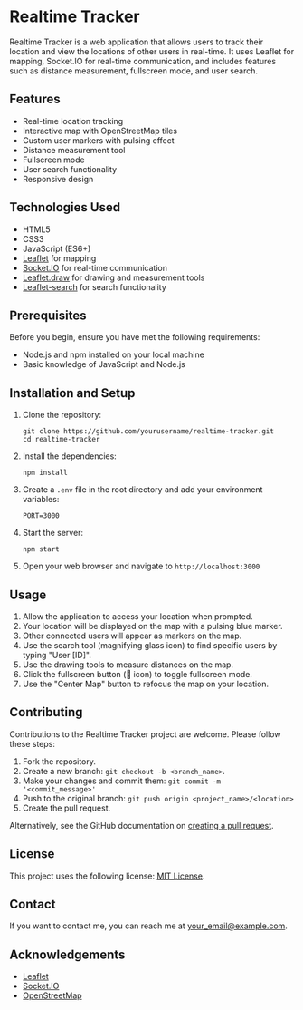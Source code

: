 # Realtime Tracker

Realtime Tracker is a web application that allows users to track their location and view the locations of other users in real-time. It uses Leaflet for mapping, Socket.IO for real-time communication, and includes features such as distance measurement, fullscreen mode, and user search.

## Features

- Real-time location tracking
- Interactive map with OpenStreetMap tiles
- Custom user markers with pulsing effect
- Distance measurement tool
- Fullscreen mode
- User search functionality
- Responsive design

## Technologies Used

- HTML5
- CSS3
- JavaScript (ES6+)
- [Leaflet](https://leafletjs.com/) for mapping
- [Socket.IO](https://socket.io/) for real-time communication
- [Leaflet.draw](https://github.com/Leaflet/Leaflet.draw) for drawing and measurement tools
- [Leaflet-search](https://github.com/stefanocudini/leaflet-search) for search functionality

## Prerequisites

Before you begin, ensure you have met the following requirements:

- Node.js and npm installed on your local machine
- Basic knowledge of JavaScript and Node.js

## Installation and Setup

1. Clone the repository:
   ```
   git clone https://github.com/yourusername/realtime-tracker.git
   cd realtime-tracker
   ```

2. Install the dependencies:
   ```
   npm install
   ```

3. Create a `.env` file in the root directory and add your environment variables:
   ```
   PORT=3000
   ```

4. Start the server:
   ```
   npm start
   ```

5. Open your web browser and navigate to `http://localhost:3000`

## Usage

1. Allow the application to access your location when prompted.
2. Your location will be displayed on the map with a pulsing blue marker.
3. Other connected users will appear as markers on the map.
4. Use the search tool (magnifying glass icon) to find specific users by typing "User [ID]".
5. Use the drawing tools to measure distances on the map.
6. Click the fullscreen button (🔎 icon) to toggle fullscreen mode.
7. Use the "Center Map" button to refocus the map on your location.

## Contributing

Contributions to the Realtime Tracker project are welcome. Please follow these steps:

1. Fork the repository.
2. Create a new branch: `git checkout -b <branch_name>`.
3. Make your changes and commit them: `git commit -m '<commit_message>'`
4. Push to the original branch: `git push origin <project_name>/<location>`
5. Create the pull request.

Alternatively, see the GitHub documentation on [creating a pull request](https://help.github.com/articles/creating-a-pull-request/).

## License

This project uses the following license: [MIT License](https://opensource.org/licenses/MIT).

## Contact

If you want to contact me, you can reach me at <your_email@example.com>.

## Acknowledgements

- [Leaflet](https://leafletjs.com/)
- [Socket.IO](https://socket.io/)
- [OpenStreetMap](https://www.openstreetmap.org/)
